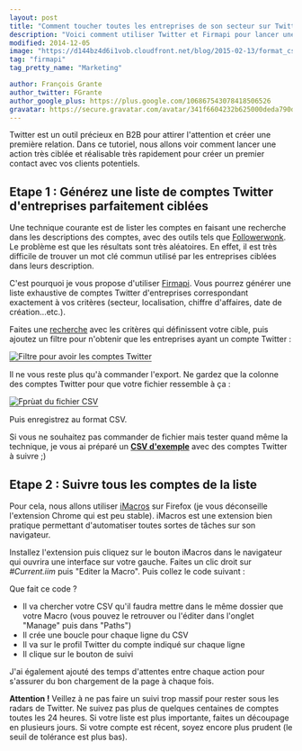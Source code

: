 ```yaml
---
layout: post
title: "Comment toucher toutes les entreprises de son secteur sur Twitter en 10 minutes"
description: "Voici comment utiliser Twitter et Firmapi pour lancer une action ciblée auprès de clients potentiels en quelques minutes."
modified: 2014-12-05
image: "https://d144bz4d6i1vob.cloudfront.net/blog/2015-02-13/format_csv_comptes_twitter.png"
tag: "firmapi"
tag_pretty_name: "Marketing"

author: François Grante
author_twitter: FGrante
author_google_plus: https://plus.google.com/106867543078418506526
gravatar: https://secure.gravatar.com/avatar/341f6604232b625000deda790d8d39cd?d=mm&s=30&r=G
---
```


Twitter est un outil précieux en B2B pour attirer l'attention et créer une première relation. Dans ce tutoriel, nous allons voir comment lancer une action très ciblée et réalisable très rapidement pour créer un premier contact avec vos clients potentiels.

## Etape 1 : Générez une liste de comptes Twitter d'entreprises parfaitement ciblées

Une technique courante est de lister les comptes en faisant une recherche dans les descriptions des comptes, avec des outils tels que <a href="https://followerwonk.com/" target="_blank">Followerwonk</a>. Le problème est que les résultats sont très aléatoires. En effet, il est très difficile de trouver un mot clé commun utilisé par les entreprises ciblées dans leurs description.

C'est pourquoi je vous propose d'utiliser <a href="https://firmapi.com">Firmapi</a>. Vous pourrez générer une liste exhaustive de comptes Twitter d'entreprises correspondant exactement à vos critères (secteur, localisation, chiffre d'affaires, date de création...etc.).

Faites une <a href="https://firmapi.com/advanced_search">recherche</a> avec les critères qui définissent votre cible, puis ajoutez un filtre pour n'obtenir que les entreprises ayant un compte Twitter :

<img alt="Filtre pour avoir les comptes Twitter" src="https://d144bz4d6i1vob.cloudfront.net/blog/2015-02-13/twitter_filter.gif" style="border-bottom: 1px solid #333;" class="img-responsive">

Il ne vous reste plus qu'à commander l'export. Ne gardez que la colonne des comptes Twitter pour que votre fichier ressemble à ça :

<img alt="Fprùat du fichier CSV" src="https://d144bz4d6i1vob.cloudfront.net/blog/2015-02-13/format_csv_comptes_twitter.png" style="border-bottom: 1px solid #333;" class="img-responsive">

Puis enregistrez au format CSV.

Si vous ne souhaitez pas commander de fichier mais tester quand même la technique, je vous ai préparé un <a href="https://d144bz4d6i1vob.cloudfront.net/blog/2015-02-13/tofollow.csv">**CSV d'exemple**</a> avec des comptes Twitter à suivre ;)

## Etape 2 : Suivre tous les comptes de la liste

Pour cela, nous allons utiliser <a href="https://addons.mozilla.org/fr/firefox/addon/imacros-for-firefox/" target="_blank">iMacros</a> sur Firefox (je vous déconseille l'extension Chrome qui est peu stable). iMacros est une extension bien pratique permettant d'automatiser toutes sortes de tâches sur son navigateur.

Installez l'extension puis cliquez sur le bouton iMacros dans le navigateur qui ouvrira une interface sur votre gauche. Faites un clic droit sur *#Current.iim* puis "Editer la Macro". Puis collez le code suivant :

<script src="https://gist.github.com/FGrante/f7b906353940677bf88d.js"></script>

Que fait ce code ?

* Il va chercher votre CSV qu'il faudra mettre dans le même dossier que votre Macro (vous pouvez le retrouver ou l'éditer dans l'onglet "Manage" puis dans "Paths")
* Il crée une boucle pour chaque ligne du CSV
* Il va sur le profil Twitter du compte indiqué sur chaque ligne
* Il clique sur le bouton de suivi

J'ai également ajouté des temps d'attentes entre chaque action pour s'assurer du bon chargement de la page à chaque fois.

**Attention !**
Veillez à ne pas faire un suivi trop massif pour rester sous les radars de Twitter. Ne suivez pas plus de quelques centaines de comptes toutes les 24 heures. Si votre liste est plus importante, faites un découpage en plusieurs jours. Si votre compte est récent, soyez encore plus prudent (le seuil de tolérance est plus bas).
